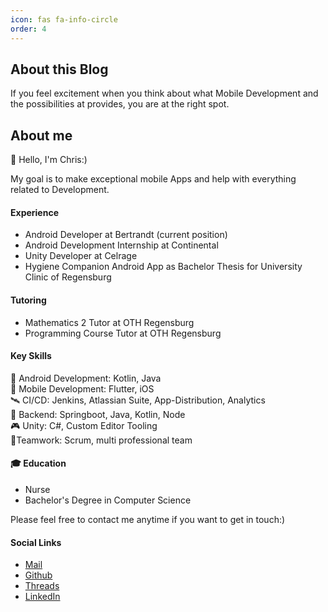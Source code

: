 ```yaml
---
icon: fas fa-info-circle
order: 4
---
```


## About this Blog
If you feel excitement when you think about what Mobile Development and the possibilities at provides, you are at the right spot.

## About me

👋 Hello, I'm Chris:)

My goal is to make exceptional mobile Apps and help with everything related to Development.

#### Experience
- Android Developer at Bertrandt (current position) 
- Android Development Internship at Continental  
- Unity Developer at Celrage 
- Hygiene Companion Android App as Bachelor Thesis for University Clinic of Regensburg

#### Tutoring
- Mathematics 2 Tutor at OTH Regensburg  
- Programming Course Tutor at OTH Regensburg  

#### Key Skills
 📲 Android Development: Kotlin, Java  
 📲 Mobile Development: Flutter, iOS  
 🛰️ CI/CD: Jenkins, Atlassian Suite, App-Distribution, Analytics  
 🔐 Backend: Springboot, Java, Kotlin, Node  
 🎮 Unity: C#, Custom Editor Tooling  
 💬Teamwork: Scrum, multi professional team

#### 🎓 Education
- Nurse
- Bachelor's Degree in Computer Science

Please feel free to contact me anytime if you want to get in touch:)

#### Social Links

- [Mail](mailto:christophprenissl@gmail.com)
- [Github](https://github.com/chris-prenissl)
- [Threads](https://www.threads.net/@chris_snakept)
- [LinkedIn](https://www.linkedin.com/in/christoph-prenissl-50b007213)